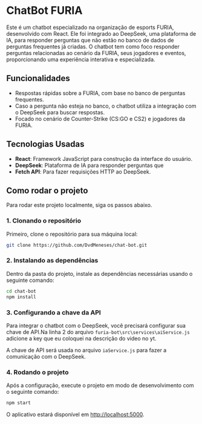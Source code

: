 
# ChatBot FURIA

Este é um chatbot especializado na organização de esports FURIA, desenvolvido com React. Ele foi integrado ao DeepSeek, uma plataforma de IA, para responder perguntas que não estão no banco de dados de perguntas frequentes já criadas. O chatbot tem como foco responder perguntas relacionadas ao cenário da FURIA, seus jogadores e eventos, proporcionando uma experiência interativa e especializada.

## Funcionalidades

- Respostas rápidas sobre a FURIA, com base no banco de perguntas frequentes.
- Caso a pergunta não esteja no banco, o chatbot utiliza a integração com o DeepSeek para buscar respostas.
- Focado no cenário de Counter-Strike (CS:GO e CS2) e jogadores da FURIA.

## Tecnologias Usadas

- **React**: Framework JavaScript para construção da interface do usuário.
- **DeepSeek**: Plataforma de IA para responder perguntas que 
- **Fetch API**: Para fazer requisições HTTP ao DeepSeek.

## Como rodar o projeto

Para rodar este projeto localmente, siga os passos abaixo.

### 1. Clonando o repositório

Primeiro, clone o repositório para sua máquina local:

```bash
git clone https://github.com/DvdMeneses/chat-bot.git
```

### 2. Instalando as dependências

Dentro da pasta do projeto, instale as dependências necessárias usando o seguinte comando:

```bash
cd chat-bot
npm install
```

### 3. Configurando a chave da API

Para integrar o chatbot com o DeepSeek, você precisará configurar sua chave de API.Na linha 2 do arquivo `furia-bot\src\services\aiService.js` adicione a key que eu coloquei na descrição do video no yt.

A chave de API será usada no arquivo `iaService.js` para fazer a comunicação com o DeepSeek.

### 4. Rodando o projeto

Após a configuração, execute o projeto em modo de desenvolvimento com o seguinte comando:

```bash
npm start
```

O aplicativo estará disponível em [http://localhost:5000](http://localhost:5000).


